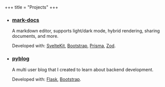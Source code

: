+++
title = "Projects"
+++

- ### [mark-docs](https://github.com/demetrius-mp/mark-docs)

  A markdown editor, supports light/dark mode, hybrid rendering, sharing documents, and more.

  Developed with: [SvelteKit](https://github.com/sveltejs/kit),
  [Bootstrap](https://github.com/twbs/bootstrap),
  [Prisma](https://github.com/prisma/prisma),
  [Zod](https://github.com/colinhacks/zod).

- ### [pyblog](https://github.com/demetrius-mp/pyblog)

  A multi user blog that I created to learn about backend development.

  Developed with: [Flask](https://github.com/pallets/flask),
  [Bootstrap](https://github.com/twbs/bootstrap).
